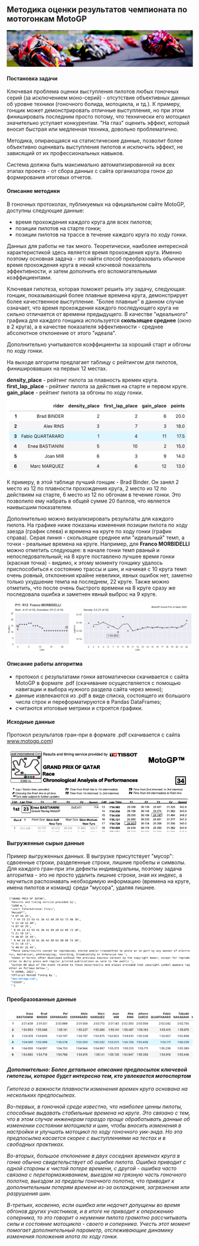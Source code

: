 ## Методика оценки результатов чемпионата по мотогонкам MotoGP

<img src='images/header.png'>

#### Постановка задачи

Ключевая проблема оценки выступления пилотов любых гоночных серий (за исключением моно-серий) - отсутствие объективных данных об уровне техники (гоночного болида, мотоцикла, и тд.). К примеру, гонщик может демонстрировать отличные выступления, но при этом финишировать последним просто потому, что технически его мотоцикл значительно уступает конкурентам. "На глаз" оценить эффект, который вносит быстрая или медленная техника, довольно проблематично.

Методика, опирающаяся на статистические данные, позволит более объективно оценивать выступления пилотов и исключить эффект, не зависящий от их профессиональных навыков.

Система должна быть максимально автоматизированной на всех этапах проекта - от сбора данных с сайта организатора гонок до формирования итоговых отчетов.

#### Описание методики

В гоночных протоколах, публикуемых на официальном сайте MotoGP, доступны следующие данные: 
- время прохождения каждого круга для всех пилотов;
- позиции пилотов на старте гонки;
- позиции пилотов на трассе в течение каждого круга по ходу гонки.

Данных для работы не так много. Теоретически, наиболее интересной характеристикой здесь является время прохождения круга. Именно поэтому основная задача - это найти способ преобразовать обычное время прохождения круга в некий ключевой показатель эффективности, и затем дополнить его вспомогательными коэффициентами.  

Ключевая гипотеза, которая поможет решить эту задачу, следующая: гонщик, показывающий более плавные времена круга, демонстрирует более качественное выступление. "Более плавные" в данном случае означает, что время прохождения каждого последующего круга не сильно отличается от времени предыдущего. В качестве "идеального" графика для каждого гонщика используется **скользящее среднее** (окно в 2 круга), а в качестве показателя эффективности - среднее абсолютное отклонение от этого "идеала". 

Дополнительно учитываются коэффициенты за хороший старт и обгоны по ходу гонки. 

На выходе алгоритм предлагает таблицу с рейтингом для пилотов, финишировавших на первых 12 местах. 

**density_place** - рейтинг пилота за плавность времен круга.  
**first_lap_place** - рейтинг пилота за действия на старте и первом круге.  
**gain_place** - рейтинг пилота за обгоны по ходу гонки.  

<img src='images/scr4.png'>

К примеру, в этой таблице лучший гонщик - Brad Binder. Он занял 2 место из 12 по плавности прохождения круга, 2 место из 12 по действиям на старте, 6 место из 12 по обгонам в течение гонки. Это позволило ему набрать в общей сумме 20 баллов, что является наивысшим показателем.

Дополнительно можно визуализировать результаты для каждого пилота. На графике ниже показаны изменения позиции пилота по ходу заезда (график слева) и времена на круге по ходу гонки (график справа). Серая линия - скользящее среднее или "идеальный" темп, а точки - реальные времена на круге. Например, для **Franco MORBIDELLI** можно отметить следующее: в начале гонки темп рваный  и непоследовательный; на 8 круге поставлено лучшее время гонки (красная точка) - видимо, к этому моменту гонщику удалось приспособиться к состоянию трассы и шин, и начиная с 10 круга темп очень ровный, отклонения крайне невелики, явных ошибок нет, заметно только ухудшение темпа на последнем, 22 круге. Также можно отметить, что после очень быстрого времени на 8 круге сразу же последовала ошибка и заметнен явный выброс на 9 круге. 

<img src='images/2022_qatar_franco_morbidelli.png'>


#### Описание работы алгоритма

- протокол с результатами гонки автоматически скачивается с сайта MotoGP в формате .pdf (скачивание осуществляется с помощью навигации и выбора нужного раздела сайта через меню);
- данные извлекаются из .pdf в виде списка, состоящего их большого числа строк и переформатируются в Pandas DataFrames;
- считаются итоговые метрики и строятся графики.

#### Исходные данные 
Протокол результатов гран-при в формате .pdf скачивается с сайта www.motogp.com)

<img src='images/scr1.png'>

#### Выгруженные сырые данные

Пример выгруженных данных. В выгрузке присутствует "мусор": сдвоенные строки, разделенные строки, лишние пробелы и символы. Для каждого гран-при эти дефекты индивидуальны, поэтому задача алгоритма - это не просто удалить лишние строки, зная их индекс, а научиться распознавать необходимую информацию (времена на круге, имена пилотов и команд) среди "мусора", удаляя лишнее.

<img src='images/scr2.png'>

#### Преобразованные данные

<img src='images/scr3.png'>

#### *Дополнительно: Более детальное описание предпосылок ключевой гипотезы, которое будет интересно тем, кто увлекается мотоспортом*

*Гипотеза о важности плавности изменения времен круга основана на нескольких предпосылках.*

*Во-первых, в гоночной среде известно, что наиболее ценны пилоты, способные выдавать стабильные времена на круге. Это связано с тем, что в этом случае инженерам гораздо проще обрабатывать данные об изменении состоянии мотоцикла и шин, чтобы вносить изменения в настройки и улучшать мотоцикл по ходу гоночного уик-энда. Но эта предпосылка касается скорее с выступлениями на тестах и в свободных практиках.*

*Во-вторых, большое отклонение в двух соседних временах круга в гонке обычно свидетельствует об ошибке пилота. Ошибка приводит с одной стороны к чистой потере времени, с другой - ошибка часто связана с перетормаживанием, выездом на грязную часть гоночного полотна, выездом за пределы гоночного полотна, что приводит к дополнительным потерям времени из-за охлаждения, загрязнения или разрушения шин.*

*В-третьих, косвенно, если ошибка или недочет допущены во время обгонов других участников, и в итоге не приводит к опережению соперника, то это говорит о неумении пилота грамотно рассчитывать силы и состояние мотоцикла - своего и соперника. Учесть этот момент помогает дополнительный параметр, отслеживающие динамику изменения положения илота по ходу гонки.*